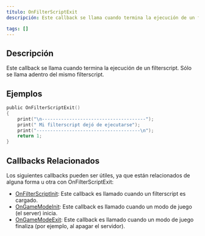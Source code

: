 ```yaml
---
título: OnFilterScriptExit
descripción: Este callback se llama cuando termina la ejecución de un filterscript. Sólo se llama adentro del mismo filterscript.

tags: []
---
```


## Descripción

Este callback se llama cuando termina la ejecución de un filterscript. Sólo se llama adentro del mismo filterscript.

## Ejemplos

```c
public OnFilterScriptExit()
{
    print("\n--------------------------------------");
    print(" Mi filterscript dejó de ejecutarse");
    print("--------------------------------------\n");
    return 1;
}
```

## Callbacks Relacionados
Los siguientes callbacks pueden ser útiles, ya que están relacionados de alguna forma u otra con OnFilterScriptExit:
- [OnFilterScriptInit](../callbacks/OnFilterScriptInit): Este callback es llamado cuando un filterscript es cargado.
- [OnGameModeInit](../callbacks/OnGameModeInit): Este callback es llamado cuando un modo de juego (el server) inicia.
- [OnGameModeExit](../callbacks/OnGameModeExit): Este callback es llamado cuando un modo de juego finaliza (por ejemplo, al apagar el servidor).

